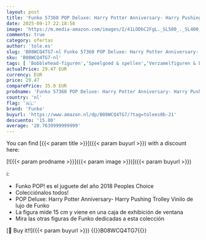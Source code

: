 ```yaml
---
layout: post
title: 'Funko 57360 POP Deluxe: Harry Potter Anniversary- Harry Pushing Trolley Standaard Multi kleuren'
date: 2025-09-17 22:18:58
image: 'https://m.media-amazon.com/images/I/41LODbC2FgL._SL500_._SL400_.jpg'
comments: true
category: ofertas
author: 'tole.es'
slug: 'B08WCQ4TG7-nl Funko 57360 POP Deluxe: Harry Potter Anniversary- Harry...'
sku: 'B08WCQ4TG7-nl'
tags: [ 'Bobblehead-figuren','Speelgoed & spellen','Verzamelfiguren & bustes','Verzamelspeelgoed','funko','🇳🇱', ]
actualPrice: 29.47 EUR
currency: EUR
price: 29.47
comparePrice: 35.0 EUR
prodname: 'Funko 57360 POP Deluxe: Harry Potter Anniversary- Harry Pushing Trolley Standaard Multi kleuren'
country: 'nl'
flag: '🇳🇱'
brand: 'Funko'
buyurl: 'https://www.amazon.nl/dp/B08WCQ4TG7/?tag=tolees0b-21'
descuento: '15.80'
average: '28.7639999999999'
---
```


You can find [{{< param title >}}]({{< param buyurl >}}) with a discount here:

[![{{< param prodname >}}]({{< param image >}})]({{< param buyurl >}})

ℹ️:

- Funko POP! es el juguete del año 2018 Peoples Choice
- Colecciónalos todos!
- POP Deluxe: Harry Potter Anniversary- Harry Pushing Trolley Vinilo de lujo de Funko
- La figura mide 15 cm y viene en una caja de exhibición de ventana
- Mira las otras figuras de Funko dedicadas a esta colección

[🛒 Buy it!!]({{< param buyurl >}})
{{<world>}}B08WCQ4TG7{{</world>}}
